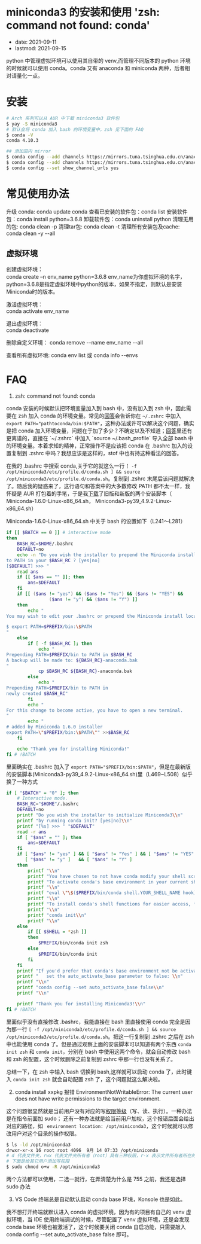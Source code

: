 # miniconda3 的安装和使用 'zsh: command not found: conda'
- date: 2021-09-11
- lastmod: 2021-09-15

python 中管理虚拟环境可以使用其自带的 venv,而管理不同版本的 python 环境的时候就可以使用 conda。conda 又有 anaconda 和 miniconda 两种，后者相对请量化一点。

# 安装

```bash
# Arch 系列可以从 AUR 中下载 miniconda3 软件包 
$ yay -S miniconda3
# 默认会将 conda 加入 bash 的环境变量中，zsh 见下面的 FAQ
$ conda -V
conda 4.10.3

## 添加国内 mirror
$ conda config --add channels https://mirrors.tuna.tsinghua.edu.cn/anaconda/pkgs/free/
$ conda config --add channels https://mirrors.tuna.tsinghua.edu.cn/anaconda/pkgs/main/
$ conda config --set show_channel_urls yes
```

# 常见使用办法

升级 conda: conda update conda
查看已安装的软件包：conda list
安装软件包：conda install python=3.6.8
卸载软件包：conda uninstall python
清理无用的包: conda clean -p 
清理tar包: conda clean -t
清理所有安装包及cache: conda clean -y --all

## 虚拟环境

创建虚拟环境：  
conda create –n env_name python=3.6.8
env_name为你虚拟环境的名字，python=3.6.8是指定虚拟环境中python的版本，如果不指定，则默认是安装Miniconda时的版本。

激活虚拟环境：  
conda activate env_name

退出虚拟环境：  
conda deactivate

删除自定义环境：
conda remove --name env_name --all

查看所有虚拟环境: conda env list 或 conda info --envs

# FAQ

1. zsh: command not found: conda

conda 安装的时候默认把环境变量加入到 bash 中，没有加入到 zsh 中，因此需要在 zsh 加入 conda 的环境变量。常见的[回答](https://stackoverflow.com/questions/31615322/zsh-conda-pip-installs-command-not-found)会告诉你在 `~/.zshrc` 中加入 `export PATH="pathtoconda/bin:$PATH"`，这种办法或许可以解决这个问题，确实是把 conda 加入环境变量，问题在于加了多少？不确定以及不知道；[回答](https://stackoverflow.com/questions/35246386/conda-command-not-found#:~:text=If%20you%27re%20using%20zsh%20and%20it%20has%20not,then%20reopen%20the%20terminal.%20conda%20command%20should%20work.)里还有更离谱的，直接在 `~/.zshrc` 中加入 `source ~/.bash_profile` 导入全部 bash 中的环境变量。本着求知的精神，正常操作不是应该把 conda 在 .bashrc 加入的设置复制到 .zshrc 中吗？我想应该是这样的，stof 中也有持这种看法的回答。  

在我的 .bashrc 中搜索 conda,关于它的就这么一行 `[ -f /opt/miniconda3/etc/profile.d/conda.sh ] && source /opt/miniconda3/etc/profile.d/conda.sh`。复制到 .zshrc 末尾后该问题就解决了。随后我的疑惑来了，这行语句和答案中的大多数修改 PATH 都不太一样，我怀疑是 AUR 打包着的手笔，于是我[下载](https://mirrors.tuna.tsinghua.edu.cn/anaconda/miniconda/)了旧版和新版的两个安装脚本（ Miniconda-1.6.0-Linux-x86_64.sh， Miniconda3-py39_4.9.2-Linux-x86_64.sh）

Miniconda-1.6.0-Linux-x86_64.sh 中关于 bash 的设置如下（L241～L281）

```sh
if [[ $BATCH == 0 ]] # interactive mode
then
    BASH_RC=$HOME/.bashrc
    DEFAULT=no
    echo -n "Do you wish the installer to prepend the Miniconda install location
to PATH in your $BASH_RC ? [yes|no]
[$DEFAULT] >>> "
    read ans
    if [[ $ans == "" ]]; then
        ans=$DEFAULT
    fi
    if [[ ($ans != "yes") && ($ans != "Yes") && ($ans != "YES") &&
                ($ans != "y") && ($ans != "Y") ]]
    then
        echo "
You may wish to edit your .bashrc or prepend the Miniconda install location:

$ export PATH=$PREFIX/bin:\$PATH
"
    else
        if [ -f $BASH_RC ]; then
            echo "
Prepending PATH=$PREFIX/bin to PATH in $BASH_RC
A backup will be made to: ${BASH_RC}-anaconda.bak
"
            cp $BASH_RC ${BASH_RC}-anaconda.bak
        else
            echo "
Prepending PATH=$PREFIX/bin to PATH in
newly created $BASH_RC"
        fi
        echo "
For this change to become active, you have to open a new terminal.
"
        echo "
# added by Miniconda 1.6.0 installer
export PATH=\"$PREFIX/bin:\$PATH\"" >>$BASH_RC
    fi

    echo "Thank you for installing Miniconda!"
fi # !BATCH
```

里面确实在 .bashrc 加入了 `export PATH="$PREFIX/bin:$PATH"`，但是在最新版的安装脚本(Miniconda3-py39_4.9.2-Linux-x86_64.sh)里（L469~L508）似乎换了一种方式

```sh
if [ "$BATCH" = "0" ]; then
    # Interactive mode.
    BASH_RC="$HOME"/.bashrc
    DEFAULT=no
    printf "Do you wish the installer to initialize Miniconda3\\n"
    printf "by running conda init? [yes|no]\\n"
    printf "[%s] >>> " "$DEFAULT"
    read -r ans
    if [ "$ans" = "" ]; then
        ans=$DEFAULT
    fi
    if [ "$ans" != "yes" ] && [ "$ans" != "Yes" ] && [ "$ans" != "YES" ] && \
       [ "$ans" != "y" ]   && [ "$ans" != "Y" ]
    then
        printf "\\n"
        printf "You have chosen to not have conda modify your shell scripts at all.\\n"
        printf "To activate conda's base environment in your current shell session:\\n"
        printf "\\n"
        printf "eval \"\$($PREFIX/bin/conda shell.YOUR_SHELL_NAME hook)\" \\n"
        printf "\\n"
        printf "To install conda's shell functions for easier access, first activate, then:\\n"
        printf "\\n"
        printf "conda init\\n"
        printf "\\n"
    else
        if [[ $SHELL = *zsh ]]
        then
            $PREFIX/bin/conda init zsh
        else
            $PREFIX/bin/conda init
        fi
    fi
    printf "If you'd prefer that conda's base environment not be activated on startup, \\n"
    printf "   set the auto_activate_base parameter to false: \\n"
    printf "\\n"
    printf "conda config --set auto_activate_base false\\n"
    printf "\\n"

    printf "Thank you for installing Miniconda3!\\n"
fi # !BATCH
```

里面似乎没有直接修改 .bashrc，我能直接在 bash 里直接使用 conda 完全是因为那一行 `[ -f /opt/miniconda3/etc/profile.d/conda.sh ] && source /opt/miniconda3/etc/profile.d/conda.sh`。把这一行复制到 .zshrc 之后在 zsh 中也能使用 conda 了。但是通过观察上面的安装脚本可以知道有两个东西 `conda init zsh` 和 `conda init`，分别在 bash 中使用这两个命令，就会自动修改 bash 和 zsh 的配置，这个时候删除之前复制到 zshrc 中那一行也没有关系了。

总结一下，在 zsh 中输入 bash 切换到 bash,这样就可以启动 conda 了，此时键入 `conda init zsh` 就会自动配置 zsh 了，这个问题就这么解决啦。

2. conda install xxpkg 报错 EnvironmentNotWritableError: The current user does not have write permissions to the target environment.

这个问题很显然就是当前用户没有对应的写[权限等级](https://www.runoob.com/linux/linux-comm-chmod.html)（写、读、执行）。一种办法是在指令前面加 sudo； 还有一种办法就是给当前用户加权，这个报错后面会给出对应的路径，如 ` environment location: /opt/miniconda3`，这个时候就可以修改用户对这个目录的操作权限。

```bash
$ ls -ld /opt/miniconda3
drwxr-xr-x 16 root root 4096  9月 14 07:33 /opt/miniconda
# d 代表文件夹，rwx 代表文件夹所有者（root）具有三种权限，r-x 表示文件所有者所在的组（root）的其它组员的权限只有读、执行，后一个 r-x 代表其它用户的权限也只有读、执行。
# 下面是给其它用户添加写权限
$ sudo chmod o+w -R /opt/miniconda3
```

两个方法都可以使用，二选一就行，在弄清楚为什么是 755 之前，我还是选择 sudo 办法

3. VS Code 终端总是自动默认启动 conda base 环境，Konsole 也是如此。

我不想打开终端就默认进入 conda 的虚拟环境，因为有的项目有自己的 venv 虚拟环境，当 IDE 使用终端调试的时候，尽管配置了 venv 虚拟环境，还是会发现 conda base 环境也被激活了，这个时候要关闭 conda 自启功能，只需要敲入 conda config --set auto_activate_base false 即可。
